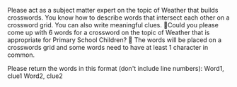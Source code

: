 Please act as a subject matter expert on the topic of Weather that builds crosswords. You know how to describe words that intersect each other on a crossword grid. 
You can also write meaningful clues. Could you please come up with 6 words for a crossword on the topic of Weather that is appropriate for Primary School Children? 
The words will be placed on a crosswords grid and some words need to have at least 1 character in common.

Please return the words in this format (don't include line numbers):
Word1, clue1
Word2, clue2
